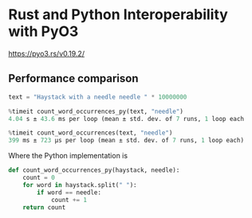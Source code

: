 # Rust and Python Interoperability with PyO3

https://pyo3.rs/v0.19.2/

## Performance comparison

```Python
text = "Haystack with a needle needle " * 10000000
```

```Python
%timeit count_word_occurrences_py(text, "needle")
4.04 s ± 43.6 ms per loop (mean ± std. dev. of 7 runs, 1 loop each
```

```Python
%timeit count_word_occurrences(text, "needle")
399 ms ± 723 µs per loop (mean ± std. dev. of 7 runs, 1 loop each)
```

Where the Python implementation is
```Python
def count_word_occurrences_py(haystack, needle):
    count = 0                      
    for word in haystack.split(" "):   
        if word == needle:         
            count += 1
    return count
```
